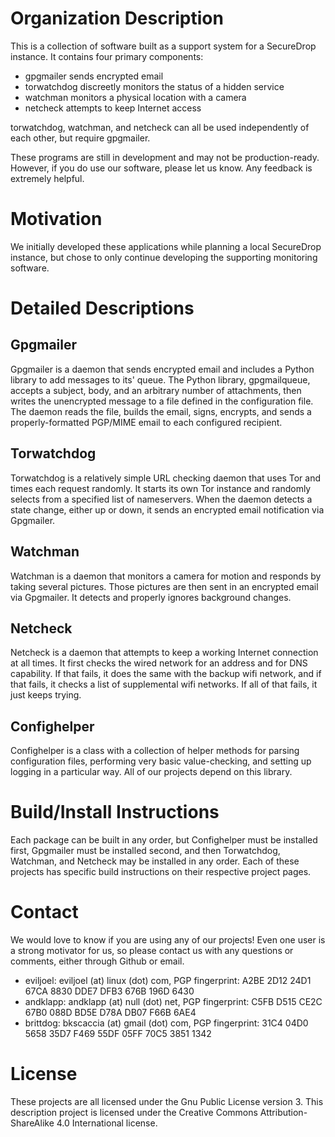 # Organization Description
This is a collection of software built as a support system for a SecureDrop
instance. It contains four primary components: 

* gpgmailer sends encrypted email
* torwatchdog discreetly monitors the status of a hidden service
* watchman monitors a physical location with a camera
* netcheck attempts to keep Internet access

torwatchdog, watchman, and netcheck can all be used independently of each
other, but require gpgmailer.

These programs are still in development and may not be production-ready.
However, if you do use our software, please let us know. Any feedback is
extremely helpful.

# Motivation
We initially developed these applications while planning a local SecureDrop
instance, but chose to only continue developing the supporting monitoring
software.

# Detailed Descriptions

## Gpgmailer
Gpgmailer is a daemon that sends encrypted email and includes a Python library
to add messages to its' queue.  The Python library, gpgmailqueue, accepts a
subject, body, and an arbitrary number of attachments, then writes the
unencrypted message to a file defined in the configuration file. The daemon
reads the file, builds the email, signs, encrypts, and sends a
properly-formatted PGP/MIME email to each configured recipient.

## Torwatchdog
Torwatchdog is a relatively simple URL checking daemon that uses Tor and times
each request randomly. It starts its own Tor instance and randomly selects from
a specified list of nameservers. When the daemon detects a state change, either
up or down, it sends an encrypted email notification via Gpgmailer.

## Watchman
Watchman is a daemon that monitors a camera for motion and responds by taking
several pictures. Those pictures are then sent in an encrypted email via
Gpgmailer. It detects and properly ignores background changes.

## Netcheck
Netcheck is a daemon that attempts to keep a working Internet connection at all
times. It first checks the wired network for an address and for DNS capability.
If that fails, it does the same with the backup wifi network, and if that
fails, it checks a list of supplemental wifi networks. If all of that fails, it
just keeps trying.

## Confighelper
Confighelper is a class with a collection of helper methods for parsing
configuration files, performing very basic value-checking, and setting up
logging in a particular way. All of our projects depend on this library.


# Build/Install Instructions
Each package can be built in any order, but Confighelper must be installed
first, Gpgmailer must be installed second, and then Torwatchdog, Watchman, and
Netcheck may be installed in any order. Each of these projects has specific
build instructions on their respective project pages.


# Contact
We would love to know if you are using any of our projects! Even one user is a
strong motivator for us, so please contact us with any questions or comments,
either through Github or email.

* eviljoel: eviljoel (at) linux (dot) com, PGP fingerprint: A2BE 2D12 24D1 67CA 8830  DDE7 DFB3 676B 196D 6430
* andklapp: andklapp (at) null (dot) net, PGP fingerprint: C5FB D515 CE2C 67B0 088D  BD5E D78A DB07 F66B 6AE4
* brittdog: bkscaccia (at) gmail (dot) com, PGP fingerprint: 31C4 04D0 5658 35D7 F469  55DF 05FF 70C5 3851 1342

# License
These projects are all licensed under the Gnu Public License version 3.  This
description project is licensed under the Creative Commons
Attribution-ShareAlike 4.0 International license.
